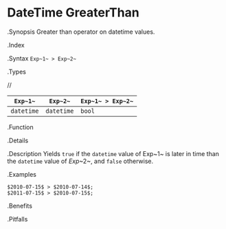 # DateTime GreaterThan

.Synopsis
Greater than operator on datetime values.

.Index
>

.Syntax
`Exp~1~ > Exp~2~`

.Types

//

| `Exp~1~`      | `Exp~2~`      | `Exp~1~ > Exp~2~`  |
| --- | --- | --- |
| `datetime`     |  `datetime`    | `bool`               |


.Function

.Details

.Description
Yields `true` if the `datetime` value of Exp~1~ is later in time than the `datetime` value
of _Exp_~2~, and `false` otherwise.

.Examples
```rascal-shell
$2010-07-15$ > $2010-07-14$;
$2011-07-15$ > $2010-07-15$;
```

.Benefits

.Pitfalls

